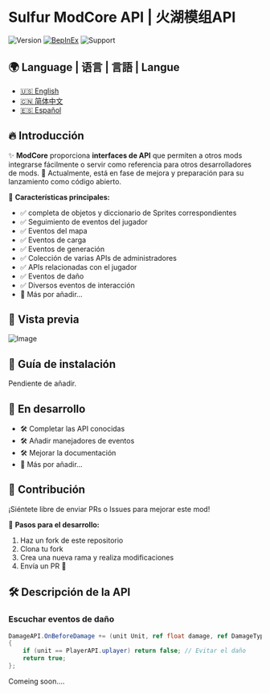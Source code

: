 # Sulfur ModCore API | 火湖模组API
![Version](https://img.shields.io/badge/version-0.3.6Alpha-blue)
[![BepInEx](https://img.shields.io/badge/BepInEx-5.4.21-green)](https://docs.bepinex.dev/)
![Support](https://img.shields.io/badge/support-ModdingCommunity-green)

## 🌍 Language | 语言 | 言語 | Langue
- [🇺🇸 English](README.EN.md)
- [🇨🇳 简体中文](README.md)
- [🇪🇸 Español](README.es.md)

## 🔥 Introducción  
✨ **ModCore** proporciona **interfaces de API** que permiten a otros mods integrarse fácilmente o servir como referencia para otros desarrolladores de mods. 🚧 Actualmente, está en fase de mejora y preparación para su lanzamiento como código abierto.  

🎯 **Características principales:**  
- ✅ completa de objetos y diccionario de Sprites correspondientes  
- ✅ Seguimiento de eventos del jugador  
- ✅ Eventos del mapa  
- ✅ Eventos de carga  
- ✅ Eventos de generación  
- ✅ Colección de varias APIs de administradores  
- ✅ APIs relacionadas con el jugador  
- ✅ Eventos de daño  
- ✅ Diversos eventos de interacción  
- 📌 Más por añadir...  

## 📸 Vista previa  
![Image](https://github.com/user-attachments/assets/e4e23bee-fd30-4c21-85ec-78261142eb42)

## 🚀 Guía de instalación  
Pendiente de añadir.  

## 🚧 En desarrollo  
- 🛠️ Completar las API conocidas  
- 🛠️ Añadir manejadores de eventos  
- 🛠️ Mejorar la documentación  
- 📌 Más por añadir...  

## 🤝 Contribución  
¡Siéntete libre de enviar PRs o Issues para mejorar este mod!  

📌 **Pasos para el desarrollo:**  
1. Haz un fork de este repositorio  
2. Clona tu fork  
3. Crea una nueva rama y realiza modificaciones  
4. Envía un PR 🎉  

## 🛠 Descripción de la API  
### **Escuchar eventos de daño**  
```csharp
DamageAPI.OnBeforeDamage += (unit Unit, ref float damage, ref DamageType type, ref DamageSourceData source, ref Hitbox hitbox, ref Vector3 point) =>
{
    if (unit == PlayerAPI.uplayer) return false; // Evitar el daño
    return true;
};
```
Comeing soon....
